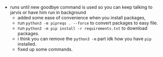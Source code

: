    - runs until new goodbye command is used so you can keep talking to jarvis or have him run in background
     - added some ease of convenience when you install packages,
     - run `python3 -m pipreqs . --force` to convert packages to easy file.
     - run `python3 -m pip install -r requirements.txt` to download packages.
     - i think you can remove the `python3 -m` part idk how you have `pip` installed.
     - fixed up some commands.
